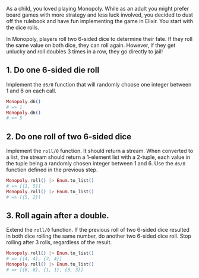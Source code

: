 As a child, you loved playing Monopoly. While as an adult you might prefer board games with more strategy and less luck involved, you decided to dust off the rulebook and have fun implementing the game in Elixir. You start with the dice rolls.

In Monopoly, players roll two 6-sided dice to determine their fate. If they roll the same value on both dice, they can roll again. However, if they get unlucky and roll doubles 3 times in a row, they go directly to jail!

## 1. Do one 6-sided die roll

Implement the `d6/0` function that will randomly choose one integer between 1 and 6 on each call.

```elixir
Monopoly.d6()
# => 1
Monopoly.d6()
# => 5
```

## 2. Do one roll of two 6-sided dice

Implement the `roll/0` function. It should return a stream. When converted to a list, the stream should return a 1-element list with a 2-tuple, each value in the tuple being a randomly chosen integer between 1 and 6. Use the `d6/0` function defined in the previous step.

```elixir
Monopoly.roll() |> Enum.to_list()
# => [{1, 5}]
Monopoly.roll() |> Enum.to_list()
# => [{5, 2}]
```

## 3. Roll again after a double.

Extend the `roll/0` function. If the previous roll of two 6-sided dice resulted in both dice rolling the same number, do another two 6-sided dice roll. Stop rolling after 3 rolls, regardless of the result.

```elixir
Monopoly.roll() |> Enum.to_list()
# => [{4, 4}, {2, 4}]
Monopoly.roll() |> Enum.to_list()
# => [{6, 6}, {1, 1}, {3, 3}]
```
